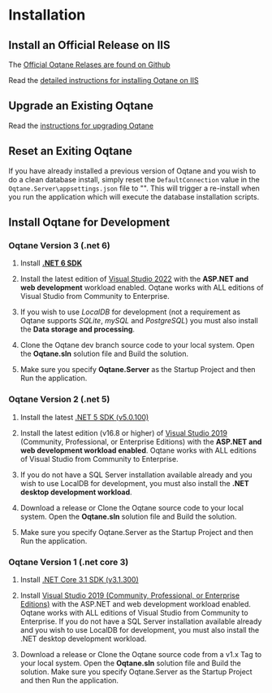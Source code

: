 # Installation

## Install an Official Release on IIS

The [Official Oqtane Relases are found on Github](https://github.com/oqtane/oqtane.framework/releases)

Read the [detailed instructions for installing Oqtane on IIS](https://www.oqtane.org/Resources/Blog/PostId/542/installing-oqtane-on-iis)

## Upgrade an Existing Oqtane

Read the [instructions for upgrading Oqtane](https://www.oqtane.org/Resources/Blog/PostId/543/upgrading-oqtane)

## Reset an Exiting Oqtane

If you have already installed a previous version of Oqtane and you wish to do a clean database install, simply reset the `DefaultConnection` value in the `Oqtane.Server\appsettings.json` file to "". 
This will trigger a re-install when you run the application which will execute the database installation scripts.

## Install Oqtane for Development

### Oqtane Version 3 (.net 6)

1. Install **[.NET 6 SDK](https://dotnet.microsoft.com/download/dotnet/6.0)**
   
1. Install the latest edition of [Visual Studio 2022](https://visualstudio.microsoft.com/downloads/) with the **ASP.NET and web development** workload enabled.
Oqtane works with ALL editions of Visual Studio from Community to Enterprise.

1. If you wish to use _LocalDB_ for development (not a requirement as Oqtane supports _SQLite_, _mySQL_ and _PostgreSQL_) you must also install the **Data storage and processing**.

1. Clone the Oqtane dev branch source code to your local system. Open the **Oqtane.sln** solution file and Build the solution.

1. Make sure you specify **Oqtane.Server** as the Startup Project and then Run the application.

### Oqtane Version 2 (.net 5)

1. Install the latest [.NET 5 SDK (v5.0.100)](https://dotnet.microsoft.com/download/dotnet/5.0)

1. Install the latest edition (v16.8 or higher) of 
[Visual Studio 2019](https://visualstudio.microsoft.com/vs/) (Community, Professional, or Enterprise Editions) 
with the **ASP.NET and web development workload enabled**.
Oqtane works with ALL editions of Visual Studio from Community to Enterprise. 
  
1. If you do not have a SQL Server installation available already and you wish to use LocalDB for development, 
you must also install the **.NET desktop development workload**.

1. Download a release or Clone the Oqtane source code to your local system. Open the **Oqtane.sln** solution file and Build the solution.

1. Make sure you specify Oqtane.Server as the Startup Project and then Run the application.

### Oqtane Version 1 (.net core 3)

1. Install [.NET Core 3.1 SDK (v3.1.300)](https://dotnet.microsoft.com/download/dotnet-core/thank-you/sdk-3.1.300-windows-x64-installer)

1. Install [Visual Studio 2019 (Community, Professional, or Enterprise Editions)](https://visualstudio.microsoft.com/vs) 
with the ASP.NET and web development workload enabled.
Oqtane works with ALL editions of Visual Studio from Community to Enterprise. 
If you do not have a SQL Server installation available already and you wish to use LocalDB for development, you must also install the .NET desktop development workload.

1. Download a release or Clone the Oqtane source code from a v1.x Tag to your local system. Open the **Oqtane.sln** solution file and Build the solution.
Make sure you specify Oqtane.Server as the Startup Project and then Run the application.
